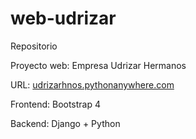 # web-udrizar

Repositorio 

Proyecto web: Empresa Udrizar Hermanos

URL: [udrizarhnos.pythonanywhere.com](https://udrizarhnos.pythonanywhere.com/)

Frontend: Bootstrap 4

Backend: Django + Python


